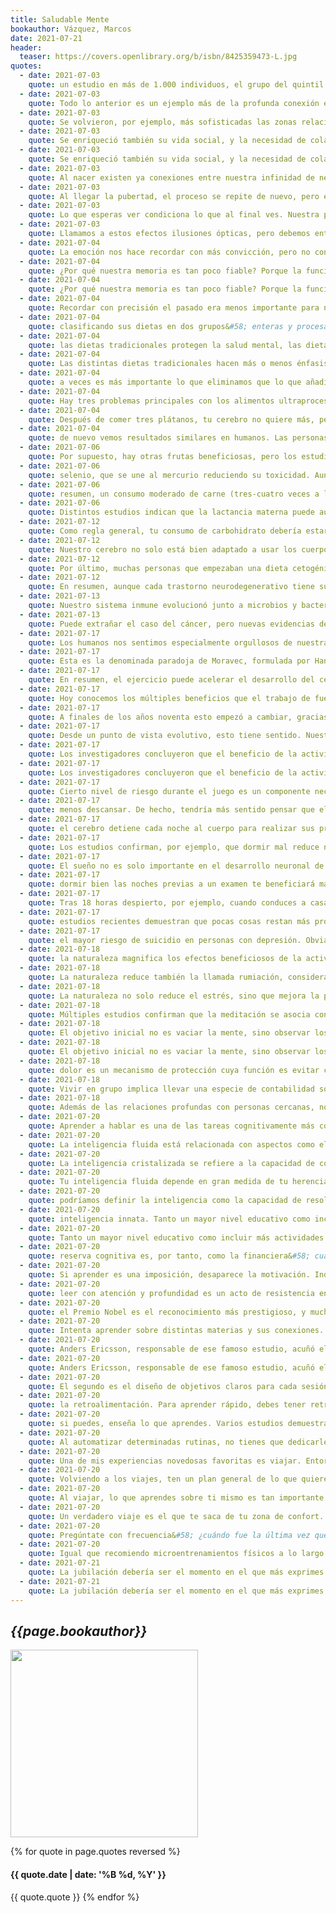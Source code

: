 ```yaml
---
title: Saludable Mente
bookauthor: Vázquez, Marcos
date: 2021-07-21
header:
  teaser: https://covers.openlibrary.org/b/isbn/8425359473-L.jpg
quotes:
  - date: 2021-07-03
    quote: un estudio en más de 1.000 individuos, el grupo del quintil de mayor grasa abdominal tenía el triple de riesgo de desarrollar demencia que el grupo del quintil con menos grasa abdominal.
  - date: 2021-07-03
    quote: Todo lo anterior es un ejemplo más de la profunda conexión entre lo físico y lo mental. No es casualidad que los hábitos que son buenos para tu cuerpo lo sean para tu cerebro. Los comportamientos que reducen tu barriga aumentan tu cerebro.
  - date: 2021-07-03
    quote: Se volvieron, por ejemplo, más sofisticadas las zonas relacionadas con las emociones, que se agrupan bajo el nombre común de sistema límbico o cerebro mamífero.
  - date: 2021-07-03
    quote: Se enriqueció también su vida social, y la necesidad de colaborar con los demás produjo cambios importantes a nivel cerebral. Se volvieron, por ejemplo, más sofisticadas las zonas relacionadas con las emociones, que se agrupan bajo el nombre común de sistema límbico o cerebro mamífero. A medida que el clima
  - date: 2021-07-03
    quote: Se enriqueció también su vida social, y la necesidad de colaborar con los demás produjo cambios importantes a nivel cerebral. Se volvieron, por ejemplo, más sofisticadas las zonas relacionadas con las emociones, que se agrupan bajo el nombre común de sistema límbico o cerebro mamífero.
  - date: 2021-07-03
    quote: Al nacer existen ya conexiones entre nuestra infinidad de neuronas, formadas durante el embarazo. Sin embargo, es tras el parto cuando comienza la gran explosión sináptica. Cada interacción con el entorno genera nuevas conexiones entre neuronas, conectándose unas con otras a un ritmo trepidante. Algunos estudios indican que pueden formarse más de un millón de nuevas conexiones por segundo. Este proceso alcanza su punto álgido alrededor de los 2 años, haciendo que un niño de esta edad tenga el doble de conexiones neuronales que un adulto. Tras esta fase de exuberancia vienen los recortes, y empieza el proceso de poda sináptica. Las conexiones
  - date: 2021-07-03
    quote: Al llegar la pubertad, el proceso se repite de nuevo, pero en zonas distintas del cerebro. La corteza prefrontal, la zona evolutivamente más moderna de nuestra especie, es la última en madurar. En esta región se siguen creando (y después podando) conexiones neuronales pasados los 20 años. Dado que la corteza prefrontal es responsable de regular nuestro comportamiento, no es de extrañar la impulsividad que vemos a esta edad. Podemos votar, conducir y casarnos con cerebros incompletos. Si hiciste cosas de las que te arrepientes durante este tiempo, puedes culpar a tu prematuro cerebro.
  - date: 2021-07-03
    quote: Lo que esperas ver condiciona lo que al final ves. Nuestra percepción de la realidad tiene tanto que ver con la información que tu cerebro recibe del exterior como con la que él mismo genera. Si necesitásemos una representación fidedigna de lo que existe ahí fuera, nos hubiera comido el león mientras seguíamos procesando información. Para tu cerebro, la supervivencia es más importante que la verdad. Analicemos,
  - date: 2021-07-03
    quote: Llamamos a estos efectos ilusiones ópticas, pero debemos entender que toda la visión es en cierta manera una ilusión, cuyo funcionamiento todavía no conocemos con precisión.
  - date: 2021-07-04
    quote: La emoción nos hace recordar con más convicción, pero no con más precisión.
  - date: 2021-07-04
    quote: ¿Por qué nuestra memoria es tan poco fiable? Porque la función más importante de la memoria no es recordar el pasado, sino ayudarnos a tomar mejores decisiones
  - date: 2021-07-04
    quote: ¿Por qué nuestra memoria es tan poco fiable? Porque la función más importante de la memoria no es recordar el pasado, sino ayudarnos a tomar mejores decisiones en el presente.
  - date: 2021-07-04
    quote: Recordar con precisión el pasado era menos importante para nuestra supervivencia que tomar decisiones más acertadas en el presente. Desde este punto de vista, es perfectamente razonable alterar nuestros recuerdos a medida que aprendemos.
  - date: 2021-07-04
    quote: clasificando sus dietas en dos grupos&#58; enteras y procesadas. Se consideraban dietas enteras las ricas en verdura, fruta y pescado, mientras que se clasificaban como procesadas aquellas en las que abundaban los alimentos fritos, los cereales refinados y los productos ultraprocesados. La conclusión fue que los que llevaban una dieta entera tenían la mitad de riesgo de depresión.
  - date: 2021-07-04
    quote: las dietas tradicionales protegen la salud mental, las dietas industriales la amenazan.
  - date: 2021-07-04
    quote: Las distintas dietas tradicionales hacen más o menos énfasis en determinados grupos de alimentos según la disponibilidad en su geografía particular, pero suelen compartir ciertos aspectos básicos&#58; 1. Basadas en alimentos frescos mínimamente procesados. 2. Alto consumo de verdura y, en menor medida, fruta. 3. Ingesta de carnes no procesadas y pescados varias veces a la semana. 4. Ricas en distintos tipos de tubérculos, legumbres y cereales. 5. Presencia de grasas saludables, procedentes principalmente de pescados grasos, frutos secos y aceite de oliva. 6. Consumo diario de bebidas milenarias como té o café. 7. Pocos cereales refinados y mínimos azúcares añadidos. 8. Muy bajo consumo de alimentos ultraprocesados. 9. Formas de cocinado menos agresivas. 10. Uso de multitud de hierbas y especias en la cocina.
  - date: 2021-07-04
    quote: a veces es más importante lo que eliminamos que lo que añadimos. Nassim Taleb denomina a esta idea vía negativa, aplicable a muchos ámbitos de la vida. En el caso de la salud, eliminar los malos hábitos nos puede beneficiar más que incorporar algunos buenos. Dejar el tabaco te ayudará más que empezar a comer arándanos.
  - date: 2021-07-04
    quote: Hay tres problemas principales con los alimentos ultraprocesados&#58; déficit de nutrientes, ingesta de compuestos potencialmente nocivos y, sobre todo, la desregulación del apetito.
  - date: 2021-07-04
    quote: Después de comer tres plátanos, tu cerebro no quiere más, pero podrías ingerir el doble de calorías de alimentos ultraprocesados sin que tu cerebro te diera la señal de parar.
  - date: 2021-07-04
    quote: de nuevo vemos resultados similares en humanos. Las personas obesas sienten más deseo por la comida pero menos placer tras su ingesta. Ante la exposición a alimentos suculentos, muestran más actividad en las zonas ligadas a la recompensa y menos en la corteza prefrontal, encargada del autocontrol. Es decir, tienen una respuesta anticipatoria exagerada porque estos productos han capturado su sistema de recompensa. A esta cualidad se la denomina hiperpalatabilidad, y el resultado final es que los productos hiperpalatables te hacen comer más. Evidentemente no es una casualidad&#58; están diseñados con esa finalidad.
  - date: 2021-07-06
    quote: Por supuesto, hay otras frutas beneficiosas, pero los estudios sobre los arándanos son los más numerosos. Esto les otorga un lugar especial en mi lista de alimentos para potenciar la salud mental. Fuera de temporada son especialmente caros, por lo que recomiendo comprarlos congelados. Añádelos al yogur o a cualquier tipo de batido. Tu cerebro te lo agradecerá.
  - date: 2021-07-06
    quote: selenio, que se une al mercurio reduciendo su toxicidad. Aunque el mercurio supone un problema real, puede mitigarse priorizando pescados con bajos niveles de mercurio, como sardinas, salmón, trucha o merluza. Debe moderarse el consumo de pescados como el atún, especialmente las variantes más grandes, como el atún rojo. Otras opciones, como el bonito del norte, tienen menos mercurio y podrían comerse dos o tres veces a la semana sin problema.
  - date: 2021-07-06
    quote: resumen, un consumo moderado de carne (tres-cuatro veces a la semana) tiene muchas más probabilidades de ayudar a tu cerebro que de dañarlo, y es una forma fácil de incorporar nutrientes relevantes.
  - date: 2021-07-06
    quote: Distintos estudios indican que la lactancia materna puede aumentar la inteligencia, en concreto entre 3 y 5 puntos de cociente intelectual. Un estudio que evaluó el desarrollo del cerebro con técnicas de resonancia magnética funcional encontró mayor materia gris y mielinización en los bebés que habían sido amamantados durante más tiempo, aunque fuera de manera complementaria
  - date: 2021-07-12
    quote: Como regla general, tu consumo de carbohidrato debería estar alineado con tu nivel de actividad física. Cuanto más te muevas, más glucosa captarán tus músculos y menos riesgo tendrás de que el exceso de insulina altere tu función cognitiva.
  - date: 2021-07-12
    quote: Nuestro cerebro no solo está bien adaptado a usar los cuerpos cetónicos como combustible, sino que su uso periódico le beneficia. Investigaciones recientes indican que estos cuerpos cetónicos son mucho más que una fuente de energía alternativa, al ejercer también beneficios directos sobre el cerebro. En este sentido, una publicación en la revista Nature Reviews Neuroscience explica la importancia de activar este interruptor metabólico con cierta frecuencia. Estudios recientes demuestran que los cuerpos cetónicos producen adaptaciones específicas en las redes neuronales del cerebro que mejoran su resistencia al estrés y a la enfermedad.
  - date: 2021-07-12
    quote: Por último, muchas personas que empezaban una dieta cetogénica para perder grasa notaban que sus migrañas se aliviaban. Distintos investigadores decidieron estudiar este fenómeno y los resultados fueron positivos. Actualmente contamos con varios ensayos clínicos que confirman los beneficios de la cetosis para mitigar los ataques de migraña.
  - date: 2021-07-12
    quote: En resumen, aunque cada trastorno neurodegenerativo tiene sus particularidades, muchos comparten causas similares, como dificultad para utilizar glucosa, disfunción mitocondrial, déficit de autofagia e inflamación. Una dieta cetogénica podría prevenir o mitigar estos trastornos, aunque debería ser pautada por un profesional. Los estudios existentes son esperanzadores, pero todavía existen muchas incógnitas en este campo. Si quieres profundizar en los beneficios del ayuno intermitente y la dieta cetogénica, con ejemplos concretos de menús y recetas, echa un vistazo a mi programa «De Cero a Ceto» en <fitnessrevolucionario.com/deceroaceto>.
  - date: 2021-07-13
    quote: Nuestro sistema inmune evolucionó junto a microbios y bacterias, y un entorno estéril no le permite desarrollarse. La exposición a distintos microorganismos representaba el sistema educativo de nuestro sistema inmune. A medida que avanza el desarrollo y la higiene, se elevan también las enfermedades causadas por un mal funcionamiento del sistema inmunitario, como el asma, la rinitis alérgica, los trastornos autoinmunes e incluso el cáncer.
  - date: 2021-07-13
    quote: Puede extrañar el caso del cáncer, pero nuevas evidencias demuestran que, en ciertos casos, el exceso de higiene es un factor adicional en el desarrollo de esta terrible enfermedad. En este sentido, hace poco se ha descubierto que el cáncer infantil más común, la leucemia linfoblástica aguda, se dispara cuando el sistema inmune no ha sido expuesto a suficientes microbios en los primeros años de vida, sumado por supuesto a cierta predisposición genética. Según
  - date: 2021-07-17
    quote: Los humanos nos sentimos especialmente orgullosos de nuestra capacidad de realizar razonamientos abstractos y pensamientos complejos, como los necesarios para jugar al ajedrez. Sin embargo, esta capacidad es fácil de imitar y hace décadas que los ordenadores juegan al ajedrez. De hecho, lo hacen mucho mejor que nosotros. En 1996, el ordenador Deep Blue batió a Garri Kaspárov, el campeón mundial en aquel momento. Sin embargo, la inteligencia artificial tardó mucho más en conseguir que un robot hiciera algo tan sencillo como caminar, y el motivo es que caminar no es nada sencillo en realidad. Como decía Marvin Minsky, uno de los padres de la inteligencia artificial, somos menos conscientes de aquello que nuestra mente hace mejor.
  - date: 2021-07-17
    quote: Esta es la denominada paradoja de Moravec, formulada por Hans Moravec de la siguiente manera&#58; Es relativamente fácil conseguir que los ordenadores muestren capacidades similares a las de un humano adulto en un test de inteligencia o a la hora de jugar a las damas, pero es muy difícil lograr que adquieran las habilidades perceptivas y motoras de un bebé de un año.
  - date: 2021-07-17
    quote: En resumen, el ejercicio puede acelerar el desarrollo del cerebro durante la juventud y prevenir su declive durante la vejez. Y no necesitas hacer esfuerzos sobrehumanos&#58; según varios metanálisis, tres horas de actividad física a la semana son suficiente para revertir buena parte del daño cognitivo infligido por el sedentarismo.
  - date: 2021-07-17
    quote: Hoy conocemos los múltiples beneficios que el trabajo de fuerza aporta al cerebro, y este es otro aspecto donde Ramón y Cajal se adelantó a su tiempo. En una época donde apenas se entendía el concepto de entrenamiento, él se obsesionó por mejorar su fuerza hasta el punto de practicar culturismo. De aquella se consideraba un deporte extraño, e impropio de un científico respetado. Mucho antes de los primeros estudios serios, él ya asumía que un cerebro saludable requería un cuerpo en forma, y se autodefinía de la siguiente manera&#58; Ancho de espaldas, con pectorales monstruosos, mi circunferencia torácica excedía de los 112 centímetros, y al andar mostraba esa inelegancia y contorneo rítmico característico de los forzudos o Hércules de Feria. La ciencia le da hoy la razón.
  - date: 2021-07-17
    quote: A finales de los años noventa esto empezó a cambiar, gracias a los experimentos del doctor Izumi Tabata en su laboratorio de Japón. El equipo del doctor Tabata estudiaba el efecto de intercalar períodos breves de máxima intensidad con períodos también breves de descanso. Sus espectaculares resultados causaron gran revuelo en el mundo del fitness. Al elevar la intensidad, lograban en pocos minutos una mejoría aeróbica y una pérdida de grasa similar a la que ofrecían hasta entonces entrenamientos aeróbicos mucho más largos. Uno
  - date: 2021-07-17
    quote: Desde un punto de vista evolutivo, esto tiene sentido. Nuestro cerebro aprendía casi siempre en movimiento, y los colegios son un invento moderno. Si quieres recordar más, intenta programar tus sesiones de estudio después de entrenar, o intercalar breves bloques de movimiento a lo largo de tu jornada. Otra opción interesante es grabar aquello que quieres aprender y escucharlo mientras paseas.
  - date: 2021-07-17
    quote: Los investigadores concluyeron que el beneficio de la actividad física no depende solo del esfuerzo, sino también del contexto. La misma cantidad de ejercicio en un entorno más rico aumenta la neurogénesis y la reserva cognitiva. Aunque es mucho más complicado realizar
  - date: 2021-07-17
    quote: Los investigadores concluyeron que el beneficio de la actividad física no depende solo del esfuerzo, sino también del contexto. La misma cantidad de ejercicio en un entorno más rico aumenta la neurogénesis y la reserva cognitiva.
  - date: 2021-07-17
    quote: Cierto nivel de riesgo durante el juego es un componente necesario para el desarrollo motor. Más allá del beneficio asociado a la actividad física, la exposición a un riesgo controlado (por ejemplo, escalar un árbol) aumenta la autoconfianza de los más pequeños, elevando su sentimiento de competencia y bienestar psicológico. Por el contrario, aislarlos de cualquier peligro aumenta las fobias y la ansiedad. Una de las misiones principales del cerebro es evaluar y gestionar riesgos. En su ausencia, esa capacidad se atrofia. Conscientes de esto, muchas ciudades están reemplazando las típicas zonas de juego libres de riesgo por espacios en apariencia más peligrosos.
  - date: 2021-07-17
    quote: menos descansar. De hecho, tendría más sentido pensar que el cerebro detiene cada noche al cuerpo para realizar sus propias labores de mantenimiento. Una vez desconectado del mundo exterior, puede concentrar sus recursos en ordenar su interior.
  - date: 2021-07-17
    quote: el cerebro detiene cada noche al cuerpo para realizar sus propias labores de mantenimiento. Una vez desconectado del mundo exterior, puede concentrar sus recursos en ordenar su interior.
  - date: 2021-07-17
    quote: Los estudios confirman, por ejemplo, que dormir mal reduce nuestra capacidad de resistir el deseo de alimentos ultraprocesados. El cerebro delega ahora más decisiones en su lado animal, más preocupado por obtener gratificación en el presente que por las consecuencias futuras de sus acciones.
  - date: 2021-07-17
    quote: El sueño no es solo importante en el desarrollo neuronal de la infancia, sino a lo largo de toda nuestra vida. Distintos estudios confirman que el déficit de sueño perjudica a la memoria más de lo que creemos.
  - date: 2021-07-17
    quote: dormir bien las noches previas a un examen te beneficiará más que estudiar hasta las tantas de la madrugada. Mientras permanecemos despiertos somos bombardeados con infinidad de estímulos diversos, y es precisamente al dormir que nuestro cerebro ordena esta información y consolida recuerdos en la memoria a largo plazo. Por otro lado, durante el sueño se eliminan muchas conexiones sinápticas innecesarias, mejorando su eficiencia. En pocas palabras, dormir nos ayuda a recordar lo importante y a olvidar lo irrelevante.
  - date: 2021-07-17
    quote: Tras 18 horas despierto, por ejemplo, cuando conduces a casa después de una guardia, tu velocidad de reacción y tu capacidad de atención son similares a las de alguien que supera el límite permitido de alcohol (0,5 gramos por litro). La falta de sueño perjudica a tu cerebro tanto como el alcohol. Y al menos los borrachos reaccionan a los estímulos externos, aunque sea despacio, pero la falta de descanso puede derivar en microsueños, donde perdemos la consciencia durante un breve tiempo. A 100 kilómetros por hora puedes recorrer 60 metros en un par de segundos, y si lo haces durmiendo es probable que ese sueño sea eterno.
  - date: 2021-07-17
    quote: estudios recientes demuestran que pocas cosas restan más productividad que dormir mal. Según un informe de la organización RAND, la falta de sueño cuesta a las principales economías mundiales casi un 2 % de su PIB (Producto Interior Bruto). Realizar un trabajo intelectual con déficit de sueño sería el equivalente a intentar cortar un árbol con un hacha oxidada&#58; mucho esfuerzo y poco progreso. En estos casos, dormir un rato es la mejor forma de afilar el hacha mental, cortando así el árbol con más facilidad.
  - date: 2021-07-17
    quote: el mayor riesgo de suicidio en personas con depresión. Obviamente multitud de factores nos pueden llevar a plantear poner fin a nuestra vida, pero la falta de sueño crea una peligrosa combinación&#58; magnifica nuestras emociones negativas y nos hace más impulsivos. Por tanto, aumenta nuestros pensamientos suicidas y reduce nuestra capacidad de luchar contra ellos. En definitiva, una buena noche de sueño puede, literalmente, salvar nuestra vida.
  - date: 2021-07-18
    quote: la naturaleza magnifica los efectos beneficiosos de la actividad física.
  - date: 2021-07-18
    quote: La naturaleza reduce también la llamada rumiación, considerada una forma dañina de autorreflexión. Cuando rumiamos, damos vueltas a los mismos pensamientos negativos que nos impiden estar tranquilos. Es como si nuestro foco de atención se quedara enganchado en un raíl del que no puede salir. Los estímulos de la naturaleza parecen redirigir nuestra atención hacia fuera, lo que nos aparta de ese dañino pensamiento circular y mitiga la ansiedad causada por ese bucle mental.
  - date: 2021-07-18
    quote: La naturaleza no solo reduce el estrés, sino que mejora la productividad y la creatividad. Nuestro entorno de trabajo ancestral era cien por cien natural, y seguimos rindiendo mejor cuando nuestro cerebro reconoce el hábitat a su alrededor. Hoy se conoce esta idea como «teoría de la restauración
  - date: 2021-07-18
    quote: Múltiples estudios confirman que la meditación se asocia con amígdalas más pequeñas e hipocampos más grandes. Practicar meditación aumenta el grosor y la densidad de la materia gris en áreas cerebrales relacionadas con la atención, el aprendizaje, la memoria y la regulación emocional. Varios días de práctica guiada reducen la expresión de genes ligados con inflamación.
  - date: 2021-07-18
    quote: El objetivo inicial no es vaciar la mente, sino observar los pensamientos que surgen y redirigir la atención hacia la respiración. No te frustres por estos pensamientos, son parte del proceso. Tu atención se fortalece cada vez que la rediriges. Meditar es como cualquier otra habilidad&#58; requiere tiempo y práctica para experimentar sus
  - date: 2021-07-18
    quote: El objetivo inicial no es vaciar la mente, sino observar los pensamientos que surgen y redirigir la atención hacia la respiración. No te frustres por estos pensamientos, son parte del proceso. Tu atención se fortalece cada vez que la rediriges. Meditar es como cualquier otra habilidad&#58; requiere tiempo y práctica para experimentar sus beneficios. Pero de la misma forma que no necesitas convertirte en un atleta de élite para transformar tu cuerpo, tampoco necesitas convertirte en un monje budista para transformar tu mente. Y los beneficios aparecen mucho antes de dominar la práctica.
  - date: 2021-07-18
    quote: dolor es un mecanismo de protección cuya función es evitar comportamientos que nos puedan dañar. El dolor que produce la soledad empujaba a nuestros ancestros a buscar la protección del grupo, aumentando así sus probabilidades de supervivencia. Por lo mismo, tanto la soledad como el rechazo social producen efectos similares al dolor crónico, y ambos aumentan el riesgo de depresión.
  - date: 2021-07-18
    quote: Vivir en grupo implica llevar una especie de contabilidad social con todos sus miembros&#58; debemos recordar los favores que debemos o nos deben, los compromisos adquiridos y el grado de fiabilidad de cada miembro. Además necesitamos mantener un mapa mental de la cambiante jerarquía social y entender las relaciones entre los distintos miembros.
  - date: 2021-07-18
    quote: Además de las relaciones profundas con personas cercanas, no subestimes el beneficio de las relaciones superficiales. Varios estudios indican que las breves interacciones sociales que tenemos a lo largo del día también nos benefician, pero solo si las realizamos de manera consciente. Prueba a intercambiar un saludo y una sonrisa con la persona que te sirve el café o con la que limpia tu lugar de trabajo.
  - date: 2021-07-20
    quote: Aprender a hablar es una de las tareas cognitivamente más complejas que enfrentamos en nuestros primeros años de vida, y aprender dos lenguas a la vez potencia la plasticidad cerebral. Varios estudios indican que los niños bilingües tienen una capacidad de atención superior, quizá por la necesidad de seleccionar las palabras y la gramática adecuadas a cada lengua y situación
  - date: 2021-07-20
    quote: La inteligencia fluida está relacionada con aspectos como el razonamiento lógico, la habilidad matemática, la percepción espacial o la fluidez verbal. Tiene un importante componente genético, pero para desarrollarse en todo su potencial debe exponerse a suficientes estímulos en los primeros años de vida.
  - date: 2021-07-20
    quote: La inteligencia cristalizada se refiere a la capacidad de conectar nueva información con el conocimiento previamente adquirido, reconociendo patrones y encontrando analogías.
  - date: 2021-07-20
    quote: Tu inteligencia fluida depende en gran medida de tu herencia genética, pero tú decides las materias en las que concentras esa inteligencia. Puedes desperdiciarla en tareas sin relevancia o usarla para construir tu inteligencia cristalizada. Además, mientras que la inteligencia fluida disminuye con la edad, la cristalizada puede seguir aumentando hasta el final, pero solo si sigues aprendiendo. Las personas mayores son más lentas recordando datos o realizando cálculos matemáticos, pero pueden identificar patrones y realizar conexiones todavía invisibles para alguien joven. Nos volvemos más lentos pero más sabios.
  - date: 2021-07-20
    quote: podríamos definir la inteligencia como la capacidad de resolver problemas, y cuantos más modelos mentales tengas en tu cabeza, más problemas podrás resolver.
  - date: 2021-07-20
    quote: inteligencia innata. Tanto un mayor nivel educativo como incluir más actividades mentalmente estimulantes se asocian con menores tasas de alzhéimer y demencia.
  - date: 2021-07-20
    quote: Tanto un mayor nivel educativo como incluir más actividades mentalmente estimulantes se asocian con menores tasas de alzhéimer y demencia. Un
  - date: 2021-07-20
    quote: reserva cognitiva es, por tanto, como la financiera&#58; cuanto antes empieces a ahorrar, más dinero tendrás cuando llegue una posible emergencia, pero es mejor empezar a ahorrar tarde que no hacerlo nunca.
  - date: 2021-07-20
    quote: Si aprender es una imposición, desaparece la motivación. Independientemente de tu experiencia académica, debes buscar algo que te motive a mejorar y sobre lo que quieras aprender de verdad. Recuerda que el aprendizaje constante eleva tu reserva cognitiva. Además, los conocimientos nuevos se asientan sobre conocimientos previos, de modo que cuanto más sepas, más fácil te resultará seguir aprendiendo.
  - date: 2021-07-20
    quote: leer con atención y profundidad es un acto de resistencia en una sociedad distraída y superficial.
  - date: 2021-07-20
    quote: el Premio Nobel es el reconocimiento más prestigioso, y muchos asumen que es el resultado de una dedicación absoluta a una tarea única. Sin embargo, un estudio que evaluó a cientos de sus ganadores concluyó que un rasgo distintivo de muchos de ellos es que tienen más aficiones e intereses ajenos a su campo que el resto de los científicos. Estudios similares en emprendedores confirman que tienen más éxito aquellos que combinan conocimientos de distintas áreas. Grandes genios de la historia lograron su reconocimiento por cruzar constantemente las fronteras artificiales que imponemos al conocimiento.
  - date: 2021-07-20
    quote: Intenta aprender sobre distintas materias y sus conexiones. Piensa en lo global y en lo particular, en lo práctico y en lo filosófico. En resumen, persigue todo aquello que despierte tu interés y procura aprender un poco de muchas cosas.
  - date: 2021-07-20
    quote: Anders Ericsson, responsable de ese famoso estudio, acuñó el término de «práctica deliberada», que dependía de tres factores que exploraremos a continuación. El primer factor es la motivación. Debes seleccionar algún conocimiento o habilidad que realmente te inspire a mejorar. Si con el tiempo desaparece la motivación
  - date: 2021-07-20
    quote: Anders Ericsson, responsable de ese famoso estudio, acuñó el término de «práctica deliberada», que dependía de tres factores que exploraremos a continuación. El primer factor es la motivación. Debes seleccionar algún conocimiento o habilidad que realmente te inspire a mejorar.
  - date: 2021-07-20
    quote: El segundo es el diseño de objetivos claros para cada sesión de práctica. Además de aclarar lo que pretendes obtener en cada sesión, debes seleccionar la dificultad adecuada.
  - date: 2021-07-20
    quote: la retroalimentación. Para aprender rápido, debes tener retroalimentación rápida. Debe haber una conexión directa entre esfuerzo y resultado. Y tanto si el resultado es bueno como si es malo, aprenderás.
  - date: 2021-07-20
    quote: si puedes, enseña lo que aprendes. Varios estudios demuestran que pensar en cómo podrías enseñar lo que estás aprendiendo te ayuda a recordar más y a prestar atención en tu propio proceso de aprendizaje.
  - date: 2021-07-20
    quote: Al automatizar determinadas rutinas, no tienes que dedicarles preciosos recursos mentales ni involucrar tu fuerza de voluntad. Por desgracia, estos hábitos no son siempre favorables, y es muy difícil cambiarlos una vez instaurados. Además, un exceso de rutina en nuestra vida tiende a generar rigidez mental, sobre todo con la edad.
  - date: 2021-07-20
    quote: Una de mis experiencias novedosas favoritas es viajar. Entornos nuevos fuerzan adaptaciones y conexiones nuevas. Viajar a un país radicalmente distinto hace que todo sea nuevo para tu cerebro&#58; el idioma, las reglas, la cultura... Esto le fuerza a aprender constantemente, multiplicando de este modo las conexiones creadas. Ratones expuestos a entornos nuevos con frecuencia desarrollan muchas más conexiones sinápticas que los que permanecen siempre en la misma jaula. Un entorno novedoso obliga a explorar y a encontrar soluciones a problemas diferentes.
  - date: 2021-07-20
    quote: Volviendo a los viajes, ten un plan general de lo que quieres hacer antes de llegar, pero ajústalo una vez estés en tu destino. Los mejores momentos suelen ser los que nunca planeaste. Asume que habrá cambios e imprevistos. Utilízalos para desarrollar tu capacidad de improvisación y adaptación. En lugar de ver los problemas con frustración, míralos como desafíos para tu cerebro. ¿Dónde está la gracia si todo va según el plan? Para la RAE, una aventura es una «empresa de resultado incierto o que presenta riesgos». Si no hay incertidumbre ni riesgo, no es una aventura.
  - date: 2021-07-20
    quote: Al viajar, lo que aprendes sobre ti mismo es tan importante como lo que aprendes sobre el mundo. Desarrollarás habilidades de planificación, gestión de tus finanzas, independencia, flexibilidad, negociación, improvisación...
  - date: 2021-07-20
    quote: Un verdadero viaje es el que te saca de tu zona de confort. Si no estás ligeramente incómodo, no estás aprendiendo. No hay aventura si no hay cambio, si no hay incomodidad. Son precisamente las incomodidades, los obstáculos y los peligros los que se recuerdan.
  - date: 2021-07-20
    quote: Pregúntate con frecuencia&#58; ¿cuándo fue la última vez que hice algo por primera vez?
  - date: 2021-07-20
    quote: Igual que recomiendo microentrenamientos físicos a lo largo del día, puedes también incluir microentrenamientos mentales en actividades prácticas. Al hacer la compra en el supermercado, intenta recordar el precio de cada producto y calcula la suma antes de pagar. Si pagas en metálico, calcula mentalmente el cambio que te deben entregar (y revisa que es correcto). Cuando viajes, trata de memorizar un mapa y orientarte hasta llegar a un lugar determinado sin recurrir a Google Maps, o intentando hacerlo cada vez menos. Desafíate a recordar los teléfonos de los diez amigos con los que hablas más a menudo. Los desafíos prácticos son los más efectivos.
  - date: 2021-07-21
    quote: La jubilación debería ser el momento en el que más exprimes tu cerebro. A esa edad ya tienes claro con qué disfrutas y en qué quieres mejorar. Es una gran oportunidad, y lo que algunos hacen con ella es simplemente desconectar. Aprovecha el tiempo ocioso para realizar actividad física al aire libre y para ajustar tus ritmos circadianos. Cultiva tu círculo social e intenta aprender algo nuevo cada día. Viaja y exponte
  - date: 2021-07-21
    quote: La jubilación debería ser el momento en el que más exprimes tu cerebro. A esa edad ya tienes claro con qué disfrutas y en qué quieres mejorar. Es una gran oportunidad, y lo que algunos hacen con ella es simplemente desconectar. Aprovecha el tiempo ocioso para realizar actividad física al aire libre y para ajustar tus ritmos circadianos. Cultiva tu círculo social e intenta aprender algo nuevo cada día.
---
```

## *{{page.bookauthor}}*

<img width="300" src="{{ page.header.teaser }}"/>

{% for quote in page.quotes reversed %}
#### {{ quote.date | date: '%B %d, %Y' }}
{{ quote.quote }}
{% endfor %}
